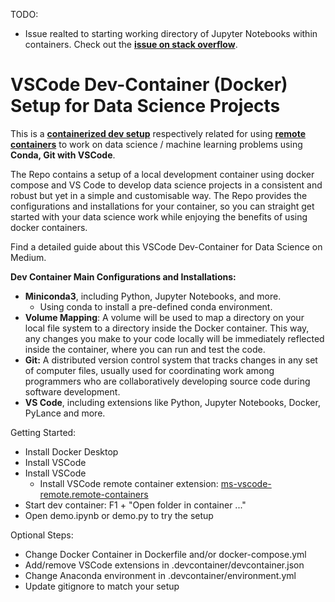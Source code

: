 TODO:
- Issue realted to starting working directory of Jupyter Notebooks within containers. Check out the [**issue on stack overflow**](https://stackoverflow.com/questions/78159957/how-to-define-the-starting-working-directory-of-a-jupyter-notebook-within-a-vs-c).

# VSCode Dev-Container (Docker) Setup for Data Science Projects

This is a [**containerized dev setup**](https://code.visualstudio.com/docs/devcontainers/containers) respectively related for using [**remote containers**](https://code.visualstudio.com/docs/remote/containers) to work on data science / machine learning problems using **Conda, Git with VSCode**.

The Repo contains a setup of a local development container using docker compose and VS Code to develop data science projects in a consistent and robust but yet in a simple and customisable way. The Repo provides the configurations and installations for your container, so you can straight get started with your data science work while enjoying the benefits of using docker containers.

Find a detailed guide about this VSCode Dev-Container for Data Science on Medium.

**Dev Container Main Configurations and Installations:**
- **Miniconda3**, including Python, Jupyter Notebooks, and more.
    - Using conda to install a pre-defined conda environment.
- **Volume Mapping**: A volume will be used to map a directory on your local file system to a directory inside the Docker container. This way, any changes you make to your code locally will be immediately reflected inside the container, where you can run and test the code.
- **Git:** A distributed version control system that tracks changes in any set of computer files, usually used for coordinating work among programmers who are collaboratively developing source code during software development.
- **VS Code**, including extensions like Python, Jupyter Notebooks, Docker, PyLance and more.

Getting Started:
- Install Docker Desktop
- Install VSCode
- Install VSCode
    - Install VSCode remote container extension: [ms-vscode-remote.remote-containers](https://marketplace.visualstudio.com/items?itemName=ms-vscode-remote.remote-containers)
- Start dev container:  F1 + "Open folder in container ..." 
- Open demo.ipynb or demo.py to try the setup

Optional Steps:
- Change Docker Container in Dockerfile and/or docker-compose.yml
- Add/remove VSCode extensions in .devcontainer/devcontainer.json
- Change Anaconda environment in .devcontainer/environment.yml
- Update gitignore to match your setup
